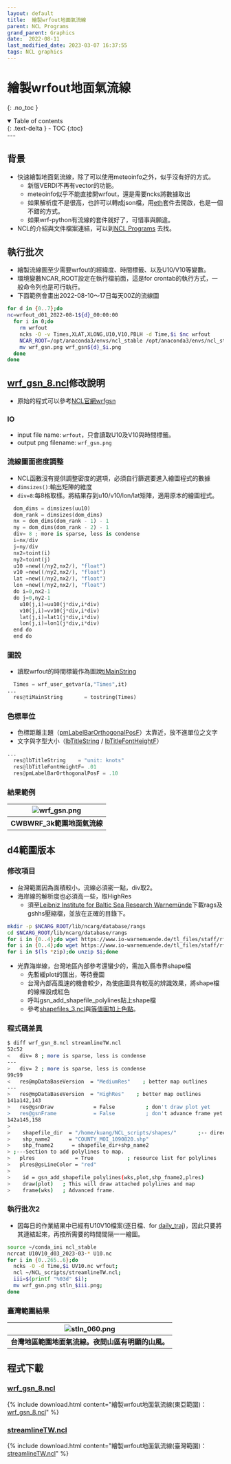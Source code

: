 ```yaml
---
layout: default
title:  繪製wrfout地面氣流線
parent: NCL Programs
grand_parent: Graphics
date:  2022-08-11
last_modified_date: 2023-03-07 16:37:55
tags: NCL graphics
---
```


# 繪製wrfout地面氣流線
{: .no_toc }

<details open markdown="block">
  <summary>
    Table of contents
  </summary>
  {: .text-delta }
- TOC
{:toc}
</details>
---

## 背景

- 快速繪製地面氣流線，除了可以使用meteoinfo之外，似乎沒有好的方式。
  - 新版VERDI不再有vector的功能。
  - meteoinfo似乎不能直接開wrfout，還是需要ncks將數據取出
  - 如果解析度不是很高，也許可以轉成json檔，用[eth][eth]套件去開啟，也是一個不錯的方式。
  - 如果wrf-python有流線的套件就好了，可惜事與願違。
- NCL的介紹與文件檔案連結，可以到[NCL Programs](https://sinotec2.github.io/Focus-on-Air-Quality/utilities/Graphics/NCL) 去找。

## 執行批次

- 繪製流線圖至少需要wrfout的經緯度、時間標籤、以及U10/V10等變數。
- 環境變數NCAR_ROOT設定在執行檔前面，這是for crontab的執行方式，一般命令列也是可行執行。
- 下面範例會畫出2022-08-10～17日每天00Z的流線圖

```bash
for d in {0..7};do 
nc=wrfout_d01_2022-08-1${d}_00:00:00
  for i in 0;do 
    rm wrfout
    ncks -O -v Times,XLAT,XLONG,U10,V10,PBLH -d Time,$i $nc wrfout
    NCAR_ROOT=/opt/anaconda3/envs/ncl_stable /opt/anaconda3/envs/ncl_stable/bin/ncl ~/NCL_scripts/streamline/wrf_gsn_8.ncl
    mv wrf_gsn.png wrf_gsn${d}_$i.png
  done
done
```

## [wrf_gsn_8.ncl][wrf_gsn_8.ncl]修改說明

- 原始的程式可以參考[NCL官網wrfgsn](https://www.ncl.ucar.edu/Applications/Scripts/wrf_gsn_8.ncl)

### IO

- input file name: `wrfout`，只會讀取U10及V10與時間標籤。
- output png filename: `wrf_gsn.png`

### 流線圖面密度調整

- NCL函數沒有提供調整密度的選項，必須自行篩選要進入繪圖程式的數據
- `dimsizes()`:輸出矩陣的維度
- `div=8`:每8格取樣。將結果存到u10/v10/lon/lat矩陣，適用原本的繪圖程式。

```python
  dom_dims = dimsizes(uu10)
  dom_rank = dimsizes(dom_dims)
  nx = dom_dims(dom_rank - 1) - 1
  ny = dom_dims(dom_rank - 2) - 1
  div= 8 ; more is sparse, less is condense
  i=nx/div
  j=ny/div
  nx2=toint(i)
  ny2=toint(j)
  u10 =new((/ny2,nx2/), "float")
  v10 =new((/ny2,nx2/), "float")
  lat =new((/ny2,nx2/), "float")
  lon =new((/ny2,nx2/), "float")
  do i=0,nx2-1
  do j=0,ny2-1
    u10(j,i)=uu10(j*div,i*div)
    v10(j,i)=vv10(j*div,i*div)
    lat(j,i)=lat1(j*div,i*div)
    lon(j,i)=lon1(j*div,i*div)
  end do
  end do
```

### 圖說

- 讀取wrfout的時間標籤作為圖說[tiMainString](https://www.ncl.ucar.edu/Document/Graphics/Resources/ti.shtml#tiMainString)

```python
  Times = wrf_user_getvar(a,"Times",it)
...
  res@tiMainString       = tostring(Times)
```

### 色標單位

- 色標距離主題（[pmLabelBarOrthogonalPosF](http://ncl.ucar.edu/Document/Graphics/Resources/pm.shtml#pmLabelBarOrthogonalPosF)）太靠近，放不進單位之文字
- 文字與字型大小（[lbTitleString](https://www.ncl.ucar.edu/Document/Graphics/Resources/lb.shtml#lbTitleString) / [lbTitleFontHeightF](https://www.ncl.ucar.edu/Document/Graphics/Resources/lb.shtml#lbTitleFontHeightF)）

```python
...
  res@lbTitleString    = "unit: knots"
  res@lbTitleFontHeightF= .01
  res@pmLabelBarOrthogonalPosF = .10
```

### 結果範例

| ![wrf_gsn.png](https://github.com/sinotec2/Focus-on-Air-Quality/raw/main/assets/images/wrf_gsn.png) |
|:--:|
| <b>CWBWRF_3k範圍地面氣流線 </b>|  

## d4範圍版本

### 修改項目

- 台灣範圍因為面積較小，流線必須密一點，div取2。
- 海岸線的解析度也必須高一些，取HighRes
  - 須至[Leibniz Institute for Baltic Sea Research Warnemünde](https://www.io-warnemuende.de/rangs-en.html)下載rags及gshhs壓縮檔，並放在正確的目錄下。

```bash
mkdir -p $NCARG_ROOT/lib/ncarg/database/rangs
cd $NCARG_ROOT/lib/ncarg/database/rangs
for i in {0..4};do wget https://www.io-warnemuende.de/tl_files/staff/rfeistel/download/rangs\(${i}\).zip;done
for i in {0..4};do wget https://www.io-warnemuende.de/tl_files/staff/rfeistel/download/gshhs\(${i}\).zip;done
for i in $(ls *zip);do unzip $i;done
```

- 光靠海岸線，台灣地區內部參考還蠻少的，需加入縣市界shape檔
  - 先暫緩plot的匯出，等待疊圖
  - 台灣內部高風速的機會較少，為使底圖具有較高的辨識效果，將shape檔的線條設成紅色
  - 呼叫gsn_add_shapefile_polylines貼上shape檔
  - 參考[shapefiles_3.ncl](https://www.ncl.ucar.edu/Applications/Scripts/shapefiles_3.ncl)與[等值圖加上色點](./cntr_w_dots.md)。

### 程式碼差異

```bash
$ diff wrf_gsn_8.ncl streamlineTW.ncl
52c52
<   div= 8 ; more is sparse, less is condense
---
>   div= 2 ; more is sparse, less is condense
99c99
<   res@mpDataBaseVersion  = "MediumRes"    ; better map outlines
---
>   res@mpDataBaseVersion  = "HighRes"    ; better map outlines
141a142,143
>   res@gsnDraw             = False          ; don't draw plot yet
>   res@gsnFrame            = False          ; don't advance frame yet
142a145,158
>
>    shapefile_dir  = "/home/kuang/NCL_scripts/shapes/"       ;-- directory containing the shapefiles
>    shp_name2      = "COUNTY_MOI_1090820.shp"                         ;-- shapefile to be used
>    shp_fname2      = shapefile_dir+shp_name2
> ;---Section to add polylines to map.
>   plres             = True           ; resource list for polylines
>   plres@gsLineColor = "red"
>
>    id = gsn_add_shapefile_polylines(wks,plot,shp_fname2,plres)
>    draw(plot)   ; This will draw attached polylines and map
>    frame(wks)   ; Advanced frame.
```

### 執行批次2

- 因每日的作業結果中已經有U10V10檔案(逐日檔、for [daily_traj](../../../TrajModels/ftuv10/daily_traj_cs.md))，因此只要將其連結起來，再按所需要的時間間隔一一繪圖。

```bash
source ~/conda_ini ncl_stable
ncrcat U10V10_d03_2023-03-* U10.nc
for i in {0..265..6};do 
  ncks -O -d Time,$i UV10.nc wrfout; 
  ncl ~/NCL_scripts/streamlineTW.ncl;
  iii=$(printf "%03d" $i);
  mv wrf_gsn.png stln_$iii.png;
done
```

### 臺灣範圍結果

| ![stln_060.png](https://github.com/sinotec2/Focus-on-Air-Quality/raw/main/assets/images/stln_060.png) |
|:--:|
| <b>台灣地區範圍地面氣流線。夜間山區有明顯的山風。</b>|  

## 程式下載

### [wrf_gsn_8.ncl][wrf_gsn_8.ncl]

{% include download.html content="繪製wrfout地面氣流線(東亞範圍)：[wrf_gsn_8.ncl][wrf_gsn_8.ncl]" %}

### [streamlineTW.ncl][streamlineTW.ncl]

{% include download.html content="繪製wrfout地面氣流線(臺灣範圍)：[streamlineTW.ncl][streamlineTW.ncl]" %}

[eth]: <https://github.com/cambecc/earth> "cambecc(2016), earth building, launching and etc on GitHub. "
[wrf_gsn_8.ncl]: <https://github.com/sinotec2/Focus-on-Air-Quality/blob/main/utilities/Graphics/NCL/wrf_gsn_8.ncl> "Drawing streamlines colored by another field over a map"
[streamlineTW.ncl]: https://github.com/sinotec2/Focus-on-Air-Quality/blob/main/utilities/Graphics/NCL/streamlineTW.ncl "streamlineTW"
